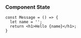 ### Component State

```tsx []
const Message = () => {
  let name = '';
  return <h1>Hello {name}</h1>;
}
```
<!-- .element: data-id="code-animation" -->